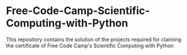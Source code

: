 # Free-Code-Camp-Scientific-Computing-with-Python
This repository contains the solution of the projects required for claiming the certificate of Free Code Camp's Scientific Computing with Python
